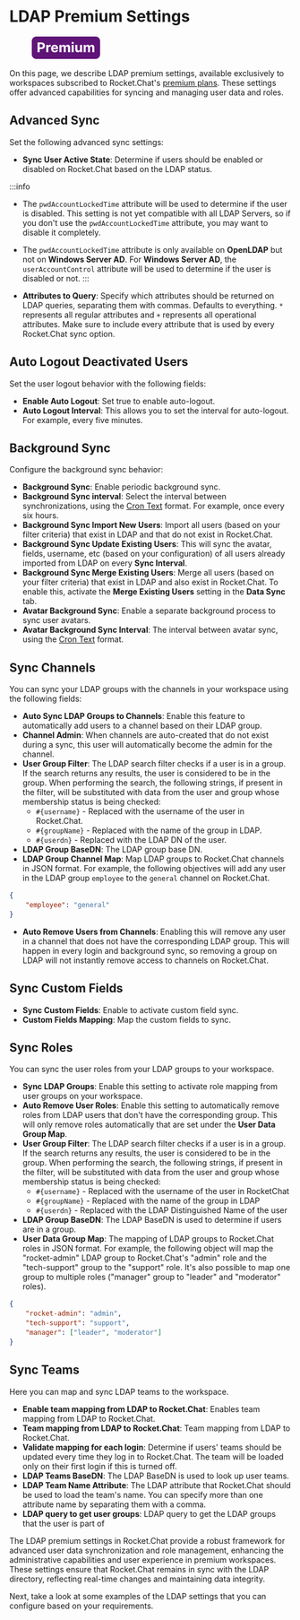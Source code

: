 # LDAP Premium Settings

<figure><img src="/img/Premium.svg" alt=""></img><figcaption></figcaption></figure>

On this page, we describe LDAP premium settings, available exclusively to workspaces subscribed to Rocket.Chat's [premium plans](../../../readme/our-plans.md). These settings offer advanced capabilities for syncing and managing user data and roles.

## **Advanced Sync**

Set the following advanced sync settings:

* **Sync User Active State**: Determine if users should be enabled or disabled on Rocket.Chat based on the LDAP status.&#x20;

:::info
* The `pwdAccountLockedTime` attribute will be used to determine if the user is disabled. This setting is not yet compatible with all LDAP Servers, so if you don't use the `pwdAccountLockedTime` attribute, you may want to disable it completely.
* The `pwdAccountLockedTime` attribute is only available on **OpenLDAP** but not on **Windows Server AD**. For **Windows Server AD**, the `userAccountControl` attribute will be used to determine if the user is disabled or not.
:::

* **Attributes to Query**: Specify which attributes should be returned on LDAP queries, separating them with commas. Defaults to everything. `*` represents all regular attributes and `+` represents all operational attributes. Make sure to include every attribute that is used by every Rocket.Chat sync option.

## Auto Logout Deactivated Users

Set the user logout behavior with the following fields:

* **Enable Auto Logout**: Set true to enable auto-logout.
* **Auto Logout Interval**: This allows you to set the interval for auto-logout. For example, every five minutes.

## Background Sync <a href="#z21x5q1bor" id="z21x5q1bor"></a>

Configure the background sync behavior:

* **Background Sync**: Enable periodic background sync.
* **Background Sync interval**: Select the interval between synchronizations, using the [Cron Text](https://bunkat.github.io/later/parsers.html#text) format. For example, once every six hours.
* **Background Sync Import New Users**: Import all users (based on your filter criteria) that exist in LDAP and that do not exist in Rocket.Chat.
* **Background Sync Update Existing Users**: This will sync the avatar, fields, username, etc (based on your configuration) of all users already imported from LDAP on every **Sync Interval**.
* **Background Sync Merge Existing Users**: Merge all users (based on your filter criteria) that exist in LDAP and also exist in Rocket.Chat. To enable this, activate the **Merge Existing Users** setting in the **Data Sync** tab.
* **Avatar Background Sync**: Enable a separate background process to sync user avatars.
* **Avatar Background Sync Interval**: The interval between avatar sync, using the [Cron Text](https://bunkat.github.io/later/parsers.html#text) format.

## Sync Channels

You can sync your LDAP groups with the channels in your workspace using the following fields:

* **Auto Sync LDAP Groups to Channels**: Enable this feature to automatically add users to a channel based on their LDAP group.
* **Channel Admin**: When channels are auto-created that do not exist during a sync, this user will automatically become the admin for the channel.
* **User Group Filter**: The LDAP search filter checks if a user is in a group. If the search returns any results, the user is considered to be in the group. When performing the search, the following strings, if present in the filter, will be substituted with data from the user and group whose membership status is being checked:
  * `#{username}` - Replaced with the username of the user in Rocket.Chat.
  * `#{groupName}` - Replaced with the name of the group in LDAP.
  * `#{userdn}` - Replaced with the LDAP DN of the user.
* **LDAP Group BaseDN**: The LDAP group base DN.
* **LDAP Group Channel Map**: Map LDAP groups to Rocket.Chat channels in JSON format. For example, the following objectives will add any user in the LDAP group `employee` to the `general` channel on Rocket.Chat.

```json
{
    "employee": "general"
}
```

* **Auto Remove Users from Channels**: Enabling this will remove any user in a channel that does not have the corresponding LDAP group. This will happen in every login and background sync, so removing a group on LDAP will not instantly remove access to channels on Rocket.Chat.

## Sync Custom Fields <a href="#id-46mhpg4k6kv" id="id-46mhpg4k6kv"></a>

* **Sync Custom Fields**: Enable to activate custom field sync.
* **Custom Fields Mapping**: Map the custom fields to sync.

## Sync Roles <a href="#y262hx6p5o9" id="y262hx6p5o9"></a>

You can sync the user roles from your LDAP groups to your workspace.

* **Sync LDAP Groups**: Enable this setting to activate role mapping from user groups on your workspace.
* **Auto Remove User Roles**: Enable this setting to automatically remove roles from LDAP users that don't have the corresponding group. This will only remove roles automatically that are set under the **User Data Group Map**.
* **User Group Filter**: The LDAP search filter checks if a user is in a group. If the search returns any results, the user is considered to be in the group. When performing the search, the following strings, if present in the filter, will be substituted with data from the user and group whose membership status is being checked:
  * `#{username}` - Replaced with the username of the user in RocketChat
  * `#{groupName}` - Replaced with the name of the group in LDAP
  * `#{userdn}` - Replaced with the LDAP Distinguished Name of the user
* **LDAP Group BaseDN**: The LDAP BaseDN is used to determine if users are in a group.
* **User Data Group Map**: The mapping of LDAP groups to Rocket.Chat roles in JSON format. For example, the following object will map the "rocket-admin" LDAP group to Rocket.Chat's "admin" role and the "tech-support" group to the "support" role. It's also possible to map one group to multiple roles ("manager" group to "leader" and "moderator" roles).

```json
{
	"rocket-admin": "admin",
	"tech-support": "support",
	"manager": ["leader", "moderator"]
}
```

## Sync Teams <a href="#h8eyqbx7wnb" id="h8eyqbx7wnb"></a>

Here you can map and sync LDAP teams to the workspace.

* **Enable team mapping from LDAP to Rocket.Chat**: Enables team mapping from LDAP to Rocket.Chat.
* **Team mapping from LDAP to Rocket.Chat**: Team mapping from LDAP to Rocket.Chat.
* **Validate mapping for each login**: Determine if users' teams should be updated every time they log in to Rocket.Chat. The team will be loaded only on their first login if this is turned off.
* **LDAP Teams BaseDN**: The LDAP BaseDN is used to look up user teams.
* **LDAP Team Name Attribute**: The LDAP attribute that Rocket.Chat should be used to load the team's name. You can specify more than one attribute name by separating them with a comma.
* **LDAP query to get user groups**: LDAP query to get the LDAP groups that the user is part of

The LDAP premium settings in Rocket.Chat provide a robust framework for advanced user data synchronization and role management, enhancing the administrative capabilities and user experience in premium workspaces. These settings ensure that Rocket.Chat remains in sync with the LDAP directory, reflecting real-time changes and maintaining data integrity.&#x20;

Next, take a look at some examples of the LDAP settings that you can configure based on your requirements.
